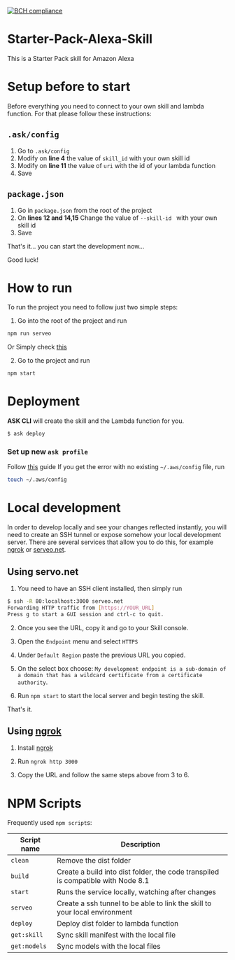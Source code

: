 [![BCH compliance](https://bettercodehub.com/edge/badge/boobo94/alexa-starter-pack?branch=master)](https://bettercodehub.com/)

# Starter-Pack-Alexa-Skill
This is a Starter Pack skill for Amazon Alexa

# Setup before to start

Before everything you need to connect to your own skill and lambda function. For that please follow these instructions:

## `.ask/config`

1. Go to `.ask/config`
2. Modify on **line 4** the value of `skill_id` with your own skill id
3. Modify on **line 11** the value of `uri` with the id of your lambda function
4. Save

## `package.json`

1. Go in `package.json` from the root of the project
2. On **lines 12 and 14,15** Change the value of `--skill-id ` with your own skill id
3. Save

That's it... you can start the development now...

Good luck!

# How to run

To run the project you need to follow just two simple steps:

1. Go into the root of the project and run 

```bash
npm run serveo
```

Or Simply check [this](#local-development)

2. Go to the project and run

```bash
npm start
```

# Deployment

**ASK CLI** will create the skill and the Lambda function for you.
```bash
$ ask deploy
```

### Set up new `ask profile`

Follow [this](https://developer.amazon.com/docs/smapi/set-up-credentials-for-an-amazon-web-services-account.html) guide
If you get the error with no existing `~/.aws/config` file, run 

```bash
touch ~/.aws/config
```

# Local development

In order to develop locally and see your changes reflected instantly, you will need to create an SSH tunnel or expose somehow your local development server. There are several services that allow you to do this, for example [ngrok](https://ngrok.com/) or [serveo.net](https://serveo.net/).

## Using servo.net


1. You need to have an SSH client installed, then simply run

```bash
$ ssh -R 80:localhost:3000 serveo.net
Forwarding HTTP traffic from [https://YOUR_URL]
Press g to start a GUI session and ctrl-c to quit.
```

2. Once you see the URL, copy it and go to your Skill console.

3. Open the `Endpoint` menu and select `HTTPS`

4. Under `Default Region` paste the previous URL you copied.

5. On the select box choose: `My development endpoint is a sub-domain of a domain that has a wildcard certificate from a certificate authority`.

6. Run `npm start` to start the local server and begin testing the skill.

That's it.

## Using [ngrok](https://ngrok.com/download)

1. Install [ngrok](https://ngrok.com/download)

2. Run `ngrok http 3000`

3. Copy the URL and follow the same steps above from 3 to 6.

# NPM Scripts

Frequently used `npm script`s:

| Script name   | Description |
|---------------|-------------|
| `clean`       | Remove the dist folder |
| `build`       | Create a build into dist folder, the code transpiled is compatible with Node 8.1 |
| `start`       | Runs the service locally, watching after changes |
| `serveo`      | Create a ssh tunnel to be able to link the skill to your local environment |
| `deploy`      | Deploy dist folder to lambda function |
| `get:skill`   | Sync skill manifest with the local file |
| `get:models`  | Sync models with the local files |

